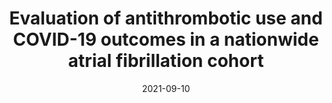 ---
title: "Evaluation of antithrombotic use and COVID-19 outcomes in a nationwide atrial fibrillation cohort"
date: "2021-09-10"

tags:
  - COVID19
  - CVD-COVID-UK Consortium
  - HDR-UK
  - BHF Data Science Centre
  - preprint
  - EHR
  - policy
authors: [Alex Handy,  Amitava Banerjee,  Angela Wood, Caroline Dale,  Cathie Sudlow,  Christopher Tomlinson,  Daniel Bean,  Johan H Thygesen,  Mehrdad A Mizani,  Michail Katsoulis,  Reecha Sofat,  Richard Dobson, Rohan Takhar, Sam Hollings,  Spiros Denaxas,  Venexia Walker & CVD-COVID-UK Consortium]
doi: 'https://doi.org/10.1101/2021.09.03.21263023'
publishDate: '2021-09-10'
publication_types:
  - '3' #  Preprint / Working Paper
publication: 'medRxiv'
publication_short: ''
abstract: ''
summary: ''
featured: yes
url_pdf: 'https://www.medrxiv.org/content/10.1101/2021.09.03.21263023v1.full.pdf'
url_pmid: ''
url_code: 'https://github.com/BHFDSC/CCU020'
url_dashboard: 'https://alexhandy1.shinyapps.io/at-evaluation-results/' # Doesn't display
url_dataset: ''
url_poster: ~
url_project: ~
url_slides: 'https://alexhandy1.shinyapps.io/at-evaluation-results/'
url_source: ~
url_video: 'https://www.youtube.com/watch?v=Mk7mY-50xZ0'
image:
  caption: ''
  focal_point: ''
  preview_only: no
projects: [CVD-COVID-UK]
slides: ''
---